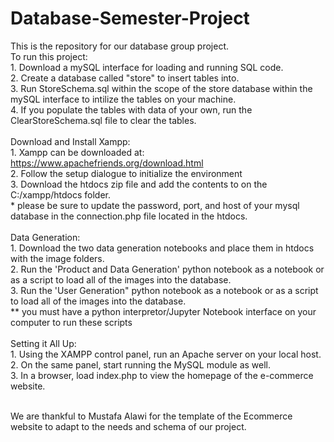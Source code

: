 # Database-Semester-Project
This is the repository for our database group project.<br>
To run this project:<br>
  1\. Download a mySQL interface for loading and running SQL code. <br>
  2\. Create a database called "store" to insert tables into. <br>
  3\. Run StoreSchema.sql within the scope of the store database within the mySQL interface to intilize the tables on your machine. <br>
  4\. If you populate the tables with data of your own, run the ClearStoreSchema.sql file to clear the tables. <br><br>
Download and Install Xampp:<br>
  1\. Xampp can be downloaded at: https://www.apachefriends.org/download.html<br>
  2\. Follow the setup dialogue to initialize the environment<br>
  3\. Download the htdocs zip file and add the contents to on the C:/xampp/htdocs folder. <br>
    * please be sure to update the password, port, and host of your mysql database in the connection.php file located in the htdocs.<br><br>
Data Generation:<br>
  1\. Download the two data generation notebooks and place them in htdocs with the image folders.<br>
  2\. Run the 'Product and Data Generation' python notebook as a notebook or as a script to load all of the images into the database.<br>
  3\. Run the 'User Generation" python notebook as a notebook or as a script to load all of the images into the database. <br>
  ** you must have a python interpretor/Jupyter Notebook interface  on your computer to run these scripts<br><br>
Setting it All Up: <br>
  1\. Using the XAMPP control panel, run an Apache server on your local host.<br>
  2\. On the same panel, start running the MySQL module as well. <br>
  3\. In a browser, load index.php to view the homepage of the e-commerce website. <br><br>

  
  
We are thankful to Mustafa Alawi for the template of the Ecommerce website to adapt to the needs and schema of our project. <br>
